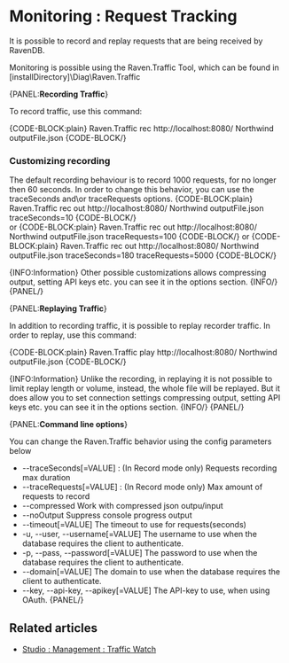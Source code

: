 # Monitoring : Request Tracking

It is possible to record and replay requests that are being received by RavenDB.

Monitoring is possible using the Raven.Traffic Tool, which can be found in [installDirectory]\Diag\Raven.Traffic 

{PANEL:**Recording Traffic**}

To record traffic, use this command:

{CODE-BLOCK:plain}
    Raven.Traffic rec http://localhost:8080/ Northwind outputFile.json
{CODE-BLOCK/}


### Customizing recording
The default recording behaviour is to record 1000 requests, for no longer then 60 seconds. In order to change this behavior, you can use the traceSeconds and\or traceRequests options.
{CODE-BLOCK:plain}
    Raven.Traffic rec out http://localhost:8080/ Northwind outputFile.json traceSeconds=10
{CODE-BLOCK/}						
or
{CODE-BLOCK:plain}
    Raven.Traffic rec out http://localhost:8080/ Northwind outputFile.json traceRequests=100
{CODE-BLOCK/}
or
{CODE-BLOCK:plain}
    Raven.Traffic rec out http://localhost:8080/ Northwind outputFile.json traceSeconds=180 traceRequests=5000
{CODE-BLOCK/}

{INFO:Information}
Other possible customizations allows compressing output, setting API keys etc. you can see it in the options section.
{INFO/}
{PANEL/}

{PANEL:**Replaying Traffic**}

In addition to recording traffic, it is possible to replay recorder traffic. In order to replay, use this command:

{CODE-BLOCK:plain}
    Raven.Traffic play http://localhost:8080/ Northwind outputFile.json
{CODE-BLOCK/}


{INFO:Information}
Unlike the recording, in replaying it is not possible to limit replay length or volume, instead, the whole file will be replayed. But it does allow you to set connection settings compressing output, setting API keys etc. you can see it in the options section.
{INFO/}
{PANEL/}


{PANEL:**Command line options**}

You can change the Raven.Traffic behavior using the config parameters below

 - --traceSeconds[=VALUE] : (In Record mode only) Requests recording max duration
 - --traceRequests[=VALUE] : (In Record mode only) Max amount of requests to record
 - --compressed              Work with compressed json outpu/input
 - --noOutput                Suppress console progress output
 - --timeout[=VALUE]         The timeout to use for requests(seconds)
 - -u, --user, --username[=VALUE] The username to use when the database requires the client to authenticate.
 - -p, --pass, --password[=VALUE] The password to use when the database requires the client to authenticate.
 - --domain[=VALUE]          The domain to use when the database requires the client to authenticate.
 - --key, --api-key, --apikey[=VALUE] The API-key to use, when using OAuth.
{PANEL/}



## Related articles

- [Studio : Management : Traffic Watch](../../studio/management/traffic-watch)
